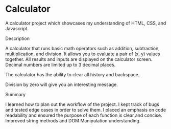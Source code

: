 # Calculator
A calculator project  which showcases my understanding of HTML, CSS, and Javascript.

Description

A calculator that runs basic math operators such as addition, subtraction, multiplication, and division. It allows you to evaluate a pair of (x, y) values together. All results and inputs are displayed on the calculator screen. Decimal numbers are limited up to 3 decimal places.

The calculator has the ability to clear all history and backspace.

Division by zero will give you an interesting message.

Summary

I learned how to plan out the workflow of the project. I kept track of bugs and tested edge cases in order to solve them. I placed an emphasis on code readability and ensured the purpose of each function is clear and concise. Improved string methods and DOM Manipulation understanding.
